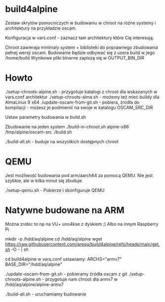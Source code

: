 # build4alpine

Zestaw skrytów pomocniczych w budowaniu w chroot na różne systemy i architektury na przykładzie oscam.

Konfiguracja w vars.conf - zaznacz tam architektury które Cię interesują.

Chroot zawieraja minimaly system + biblioteki do poprawnego zbudowania pełnej wersji oscam.
Budowanie będzie odbywać się z usera build w jego /home/build
Wynikowe pliki binarne zapiszą się w OUTPUT_BIN_DIR

# Howto

./setup-chroots-alpine.sh - przygotuje katalogi z chroot dla wskazanych w vars.conf architektur
./setup-chroots-alma.sh - możemy też mieć buildy dla AlmaLinux 9 x64
./update-oscam-from-git.sh - pobiera, źródła do kompilacji - możesz je podmienić na swoje w katalogu OSCAM_SRC_DIR

Ustaw parametry budowania w build.sh

Zbudowanie na jeden system
./build-in-chroot.sh alpine-x86 /tmp/alpine/oscam-src ./build.sh

./build-all.sh  - buduje na wszystkich dostępnych chroot


# QEMU

Jest możliwość budowania pod arm/aarch64 za pomocą QEMU. Nie jest szybkie, ale w kilka minut się zbuduje.

./setup-qemu.sh  - Pobierze i skonfiguruje QEMU

# Natywne budowane na ARM

Można zrobic to np na VU+ uno4kse z dyskiem ;) Albo na innym Raspberry Pi

mkdir -p /hdd/aq/alpine
cd /hdd/aq/alpine
wget https://raw.githubusercontent.com/areqq/build4alpine/refs/heads/main/get.sh -O - | sh

cd build4alpine
w vars.conf ustawiamy:
ARCHS="armv7"
BASE_DIR="/hdd/aq/alpine"

./update-oscam-from-git.sh - pobieramy źródła oscam z git
./setup-chroots-alpine.sh  - przygotuje nam chroot dla armv7 w /hdd/aq/alpine/alpine-armv7

./build-all.sh - uruchamiamy budowanie

